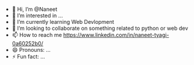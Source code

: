 - 👋 Hi, I’m @Naneet
- 👀 I’m interested in ...
- 🌱 I’m currently learning Web Devlopment
- 💞️ I’m looking to collaborate on something related to python or web dev
- 📫 How to reach me https://www.linkedin.com/in/naneet-tyagi-0a60252b0/
- 😄 Pronouns: ...
- ⚡ Fun fact: ...

<!---
Naneet/Naneet is a ✨ special ✨ repository because its `README.md` (this file) appears on your GitHub profile.
You can click the Preview link to take a look at your changes.
--->
